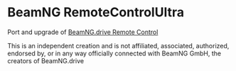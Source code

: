 # BeamNG RemoteControlUltra
Port and upgrade of [BeamNG.drive Remote Control](https://github.com/BeamNG/remotecontrol)  
  
This is an independent creation and is not affiliated, associated, authorized, endorsed by, or in any way officially connected with BeamNG GmbH, the creators of BeamNG.drive  
